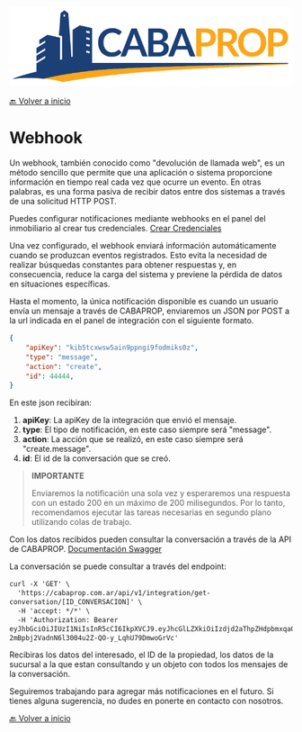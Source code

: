 ![logo](assets/logo.png)

[🔙 Volver a inicio](Readme.md)

# Webhook

Un webhook, también conocido como "devolución de llamada web", es un método sencillo que permite que una aplicación o sistema proporcione información en tiempo real cada vez que ocurre un evento. En otras palabras, es una forma pasiva de recibir datos entre dos sistemas a través de una solicitud HTTP POST.

Puedes configurar notificaciones mediante webhooks en el panel del inmobiliario al crear tus credenciales. [Crear Credenciales](Credenciales.md)

Una vez configurado, el webhook enviará información automáticamente cuando se produzcan eventos registrados. Esto evita la necesidad de realizar búsquedas constantes para obtener respuestas y, en consecuencia, reduce la carga del sistema y previene la pérdida de datos en situaciones específicas.

Hasta el momento, la única notificación disponible es cuando un usuario envía un mensaje a través de CABAPROP, enviaremos un JSON por POST a la url indicada en el panel de integración con el siguiente formato.

```json
{
    "apiKey": "kib5tcxwsw5ain9ppngi9fodmiks0z",
    "type": "message",
    "action": "create",
    "id": 44444,
}
```

En este json recibiran:

1. **apiKey**: La apiKey de la integración que envió el mensaje.
2. **type**: El tipo de notificación, en este caso siempre será "message".
3. **action**: La acción que se realizó, en este caso siempre será "create.message".
4. **id**: El id de la conversación que se creó.

>**IMPORTANTE**
>
>Enviaremos la notificación una sola vez y esperaremos una respuesta con un estado 200 en un máximo de 200 milisegundos. Por lo tanto, recomendamos ejecutar las tareas necesarias en segundo plano utilizando colas de trabajo.


Con los datos recibidos pueden consultar la conversación a través de la API de CABAPROP. [Documentación Swagger](https://cabaprop.ar/api/v1/integration-docs#/)

La conversación se puede consultar a través del endpoint:

```
curl -X 'GET' \
  'https://cabaprop.com.ar/api/v1/integration/get-conversation/[ID_CONVERSACION]' \
  -H 'accept: */*' \
  -H 'Authorization: Bearer eyJhbGciOiJIUzI1NiIsInR5cCI6IkpXVCJ9.eyJhcGlLZXkiOiIzdjd2aThpZHdpbmxqaGFxNm9odGZwbzZzcGNhbGoiLCJzZWNyZXQiOiJ1aDR6NGtiYTZzM2EzdTU0MHFrYXJsaXUxeGJtbGFxbm0xeWlicml4cW1xaWlqeThlaXkzbnI2MjZtYXhkNjY1IiwidXNlcklkIjoiZmM5NjQ5MjAtNGU3Ni00YmUyLTgyNmUtMDlmZmJiMjRmODA5IiwibmFtZSI6Ik1pQXBwIiwiaWF0IjoxNjk1NDc4MTg4LCJleHAiOjE2OTgxMDYxODh9.f-2mBpbj2VadnN6l3004u2Z-QO-y_LqhU79DmwoGrVc'
```

Recibiras los datos del interesado, el ID de la propiedad, los datos de la sucursal a la que estan consultando y un objeto con todos los mensajes de la conversación.

Seguiremos trabajando para agregar más notificaciones en el futuro. Si tienes alguna sugerencia, no dudes en ponerte en contacto con nosotros.

[🔙 Volver a inicio](Readme.md)